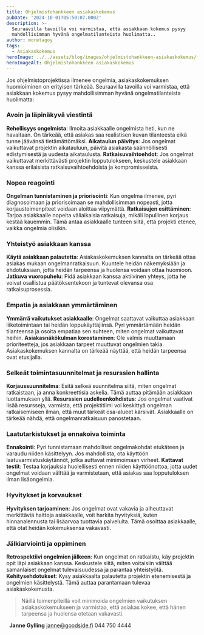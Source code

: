 ```yaml
---
title: Ohjelmistohankkeen asiakaskokemus
pubDate: '2024-10-01T05:50:07.000Z'
description: >-
  Seuraavilla tavoilla voi varmistaa, että asiakkaan kokemus pysyy
  mahdollisimman hyvänä ongelmatilanteista huolimatta..
author: moretagoy
tags:
  - Asiakaskokemus
heroImage: ../../assets/blog/images/ohjelmistohankkeen-asiakaskokemus/featured.webp
heroImageAlt: Ohjelmistohankkeen asiakaskokemus
---
```


Jos ohjelmistoprojektissa ilmenee ongelmia, asiakaskokemuksen huomioiminen on erityisen tärkeää. Seuraavilla tavoilla voi varmistaa, että asiakkaan kokemus pysyy mahdollisimman hyvänä ongelmatilanteista huolimatta:

### **Avoin ja läpinäkyvä viestintä**

**Rehellisyys ongelmista**: Ilmoita asiakkaalle ongelmista heti, kun ne havaitaan. On tärkeää, että asiakas saa realistisen kuvan tilanteesta eikä tunne jäävänsä tietämättömäksi. **Aikataulun päivitys**: Jos ongelmat vaikuttavat projektin aikatauluun, päivitä asiakasta säännöllisesti edistymisestä ja uudesta aikataulusta. **Ratkaisuvaihtoehdot**: Jos ongelmat vaikuttavat merkittävästi projektin lopputulokseen, keskustele asiakkaan kanssa erilaisista ratkaisuvaihtoehdoista ja kompromisseista.

### **Nopea reagointi**

**Ongelman tunnistaminen ja priorisointi**: Kun ongelma ilmenee, pyri diagnosoimaan ja priorisoimaan se mahdollisimman nopeasti, jotta korjaustoimenpiteet voidaan aloittaa viipymättä. **Ratkaisujen esittäminen**: Tarjoa asiakkaalle nopeita väliaikaisia ratkaisuja, mikäli lopullinen korjaus kestää kauemmin. Tämä antaa asiakkaalle tunteen siitä, että projekti etenee, vaikka ongelmia olisikin.

### **Yhteistyö asiakkaan kanssa**

**Käytä asiakkaan palautetta**: Asiakaskokemuksen kannalta on tärkeää ottaa asiakas mukaan ongelmanratkaisuun. Kuuntele heidän näkemyksiään ja ehdotuksiaan, jotta heidän tarpeensa ja huolensa voidaan ottaa huomioon. **Jatkuva vuoropuhelu**: Pidä asiakkaan kanssa aktiivinen yhteys, jotta he voivat osallistua päätöksentekoon ja tuntevat olevansa osa ratkaisuprosessia.

### **Empatia ja asiakkaan ymmärtäminen**

**Ymmärrä vaikutukset asiakkaalle**: Ongelmat saattavat vaikuttaa asiakkaan liiketoimintaan tai heidän loppukäyttäjiinsä. Pyri ymmärtämään heidän tilanteensa ja osoita empatiaa sen suhteen, miten ongelmat vaikuttavat heihin. **Asiakasnäkökulman korostaminen**: Ole valmis muuttamaan prioriteetteja, jos asiakkaan tarpeet muuttuvat ongelmien takia. Asiakaskokemuksen kannalta on tärkeää näyttää, että heidän tarpeensa ovat etusijalla.

### **Selkeät toimintasuunnitelmat ja resurssien hallinta**

**Korjaussuunnitelma**: Esitä selkeä suunnitelma siitä, miten ongelmat ratkaistaan, ja anna konkreettisia askelia. Tämä auttaa pitämään asiakkaan luottamuksen yllä. **Resurssien uudelleenkohdistus**: Jos ongelmat vaativat lisää resursseja, varmista, että projektitiimi voi keskittyä ongelman ratkaisemiseen ilman, että muut tärkeät osa-alueet kärsivät. Asiakkaalle on tärkeää nähdä, että ongelmanratkaisuun panostetaan.

### **Laatutarkistukset ja ennakoiva toiminta**

**Ennakointi**: Pyri tunnistamaan mahdolliset ongelmakohdat etukäteen ja varaudu niiden käsittelyyn. Jos mahdollista, ota käyttöön laatuvarmistuskäytännöt, jotka auttavat minimoimaan virheet. **Kattavat testit**: Testaa korjauksia huolellisesti ennen niiden käyttöönottoa, jotta uudet ongelmat voidaan välttää ja varmistetaan, että asiakas saa lopputuloksen ilman lisäongelmia.

### **Hyvitykset ja korvaukset**

**Hyvityksen tarjoaminen**: Jos ongelmat ovat vakavia ja aiheuttavat merkittäviä haittoja asiakkaalle, voit harkita hyvityksiä, kuten hinnanalennusta tai lisäarvoa tuottavia palveluita. Tämä osoittaa asiakkaalle, että otat heidän kokemuksensa vakavasti.

### **Jälkiarviointi ja oppiminen**

**Retrospektiivi ongelmien jälkeen**: Kun ongelmat on ratkaistu, käy projektin opit läpi asiakkaan kanssa. Keskustele siitä, miten voitaisiin välttää samanlaiset ongelmat tulevaisuudessa ja parantaa yhteistyötä. **Kehitysehdotukset**: Kysy asiakkaalta palautetta projektin etenemisestä ja ongelmien käsittelystä. Tämä auttaa parantamaan tulevaa asiakaskokemusta.  

> Näillä toimenpiteillä voit minimoida ongelmien vaikutuksen asiakaskokemukseen ja varmistaa, että asiakas kokee, että hänen tarpeensa ja huolensa otetaan vakavasti.

  **Janne Gylling** janne@goodside.fi 044 750 4444
